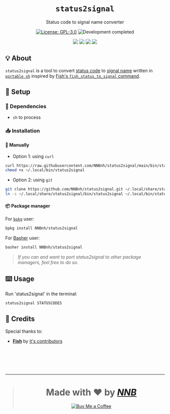 <h1 align="center"><code>status2signal</code></h1>
<p align="center">Status code to signal name converter</p>
<p align="center"><a href="https://github.com/NNBnh/status2signal/blob/main/LICENSE"><img src="https://img.shields.io/github/license/NNBnh/status2signal?labelColor=073551&color=4EAA25&style=for-the-badge" alt="License: GPL-3.0"></a> <img src="https://img.shields.io/badge/development-completed-%234EAA25.svg?labelColor=073551&style=for-the-badge&logoColor=FFFFFF" alt="Development completed"></p>
<p align="center"><a href="https://github.com/NNBnh/status2signal/watchers"><img src="https://img.shields.io/github/watchers/NNBnh/status2signal?labelColor=073551&color=4EAA25&style=flat-square"></a> <a href="https://github.com/NNBnh/status2signal/stargazers"><img src="https://img.shields.io/github/stars/NNBnh/status2signal?labelColor=073551&color=4EAA25&style=flat-square"></a> <a href="https://github.com/NNBnh/status2signal/network/members"><img src="https://img.shields.io/github/forks/NNBnh/status2signal?labelColor=073551&color=4EAA25&style=flat-square"></a> <a href="https://github.com/NNBnh/status2signal/issues"><img src="https://img.shields.io/github/issues/NNBnh/status2signal?labelColor=073551&color=4EAA25&style=flat-square"></a></p>

## 💡 About
`status2signal` is a tool to convert [status code](https://bash.cyberciti.biz/wiki/index.php?title=The_exit_status_of_a_command#Exit_Status) to [signal name](https://en.wikipedia.org/wiki/Signal_(IPC)#POSIX_signals) written in [`portable sh`](https://github.com/dylanaraps/pure-sh-bible) inspired by [Fish's `fish_status_to_signal` command](https://fishshell.com/docs/current/cmds/fish_status_to_signal.html).

## 🚀 Setup
### 🧾 Dependencies
- `sh` to process

### 📥 Installation
#### 🔧 Manually
- Option 1: using `curl`

```sh
curl https://raw.githubusercontent.com/NNBnh/status2signal/main/bin/status2signal > ~/.local/bin/status2signal
chmod +x ~/.local/bin/status2signal
```

- Option 2: using `git`

```sh
git clone https://github.com/NNBnh/status2signal.git ~/.local/share/status2signal
ln -s ~/.local/share/status2signal/bin/status2signal ~/.local/bin/status2signal
```

#### 📦 Package manager
For [`bpkg`](https://github.com/bpkg/bpkg) user:

```sh
bpkg install NNBnh/status2signal
```

For [Basher](https://github.com/bpkg/bpkg) user:

```sh
basher install NNBnh/status2signal
```

> *If you can and want to port status2signal to other package managers, feel free to do so.*

## ⌨️ Usage
Run 'status2signal' in the terminal:

```sh
status2signal STATUSCODES
```

## 💌 Credits
Special thanks to:
- [**Fish**](https://fishshell.com/docs/current/cmds/fish_status_to_signal.html) by [it's contributors](https://github.com/fish-shell/fish-shell/graphs/contributors)

<br><br><br><br>

---

> <h1 align="center">Made with ❤️ by <a href="https://github.com/NNBnh"><i>NNB</i></a></h1>
>
> <p align="center"><a href="https://www.buymeacoffee.com/nnbnh"><img src="https://img.shields.io/badge/buy_me_a_coffee%20-%23F7CA88.svg?logo=buy-me-a-coffee&logoColor=333333&style=for-the-badge" alt="Buy Me a Coffee"></p>
